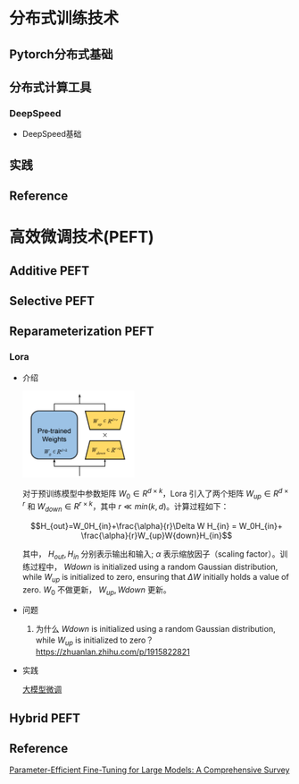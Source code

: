 # 分布式训练技术

## Pytorch分布式基础

## 分布式计算工具
### DeepSpeed

* DeepSpeed基础

## 实践


## Reference


# 高效微调技术(PEFT)

## Additive PEFT

## Selective PEFT

## Reparameterization PEFT

### Lora
* 介绍
  
    <img src="./asset/lora.png" style="width:200px">
  
  对于预训练模型中参数矩阵 $W_0\in R^{d\times k}$，Lora 引入了两个矩阵 $W_{up}\in R^{d\times r}$ 和 $W_{down}\in R^{r\times k}$，其中 $r\ll min(k,d)$。计算过程如下：

    $$H_{out}=W_0H_{in}+\frac{\alpha}{r}\Delta W H_{in} = W_0H_{in}+ \frac{\alpha}{r}W_{up}W{down}H_{in}$$
    
    其中， $H_{out},H_{in}$ 分别表示输出和输入; $\alpha$ 表示缩放因子（scaling factor）。训练过程中， $W{down}$ is initialized using a random Gaussian distribution, while $W_{up}$ is initialized to zero, ensuring that $\Delta W$ initially holds a value of zero. $W_0$ 不做更新， $W_{up}, W{down}$ 更新。
* 问题
  
  1. 为什么 $W{down}$ is initialized using a random Gaussian distribution, while $W_{up}$ is initialized to zero？
   https://zhuanlan.zhihu.com/p/1915822821
* 实践
  
  [大模型微调](https://github.com/xuqi220/QLaw)
  

## Hybrid PEFT

## Reference
[Parameter-Efficient Fine-Tuning for Large Models: A Comprehensive Survey](https://openreview.net/forum?id=lIsCS8b6zj)
